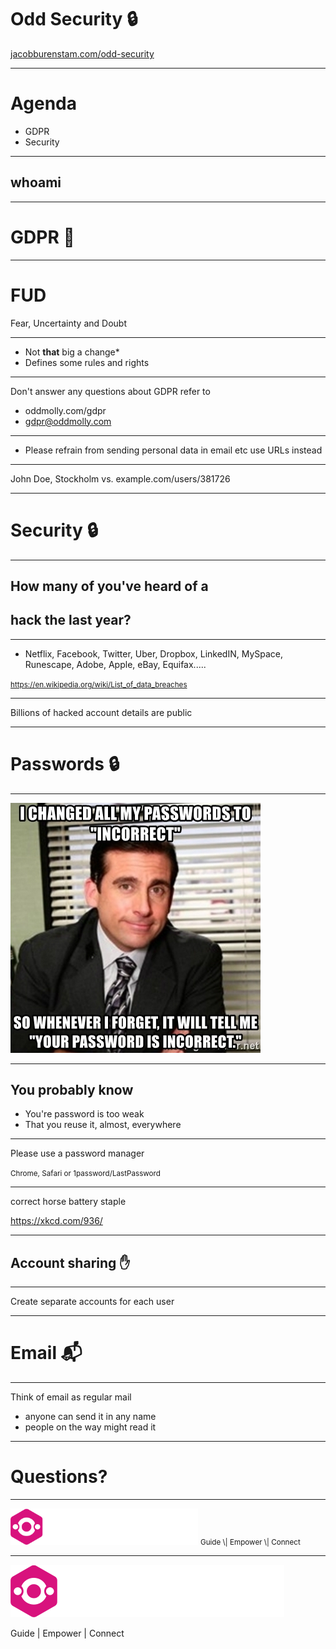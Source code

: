 # Odd Security :lock:

[jacobburenstam.com/odd-security](http://jacobburenstam.com/odd-security)

---

# Agenda

- GDPR
- Security

---

## whoami

---

# GDPR :page_with_curl:

---

# FUD

Fear, Uncertainty and Doubt

---

+ Not __that__ big a change*
+ Defines some rules and rights

---

Don't answer any questions about GDPR refer to

+ oddmolly.com/gdpr
+ gdpr@oddmolly.com


---

+ Please refrain from sending personal data in email etc use URLs instead

---

John Doe, Stockholm
vs.
example.com/users/381726

---

# Security :lock:

---

## How many of you've heard of a
## hack the last year?

---

- Netflix, Facebook, Twitter, Uber, Dropbox, LinkedIN, MySpace, Runescape, Adobe, Apple, eBay, Equifax.....

<small>https://en.wikipedia.org/wiki/List_of_data_breaches</small>

---

Billions of hacked account details are public

---

# Passwords :lock:

---

<img class="natural-image" src="images/incorrect-password.jpg" style="max-width:400px">


---

## You probably know

- You're password is too weak
- That you reuse it, almost, everywhere

---

Please use a password manager

<small>Chrome, Safari or 1password/LastPassword</small>

---

correct horse battery staple

https://xkcd.com/936/

---

## Account sharing :raised_hand:


---

Create separate accounts for each user

---

# Email :mailbox_with_mail:

---

Think of email as regular mail

- anyone can send it in any name
- people on the way might read it

---

# Questions?

<hr>

<img class="natural-image" src="images/justarrived-logo.png" style="max-width:300px">
<small>Guide \| Empower \| Connect</small>

---

<img class="natural-image" src="images/justarrived-logo.png"/>

Guide \| Empower \| Connect

